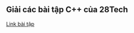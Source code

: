 ## Giải các bài tập C++ của 28Tech
[Link bài tập](https://drive.google.com/drive/folders/1hEFjBBe-KM7ZQNqE0dXOMFygeApnZ5CJ)
